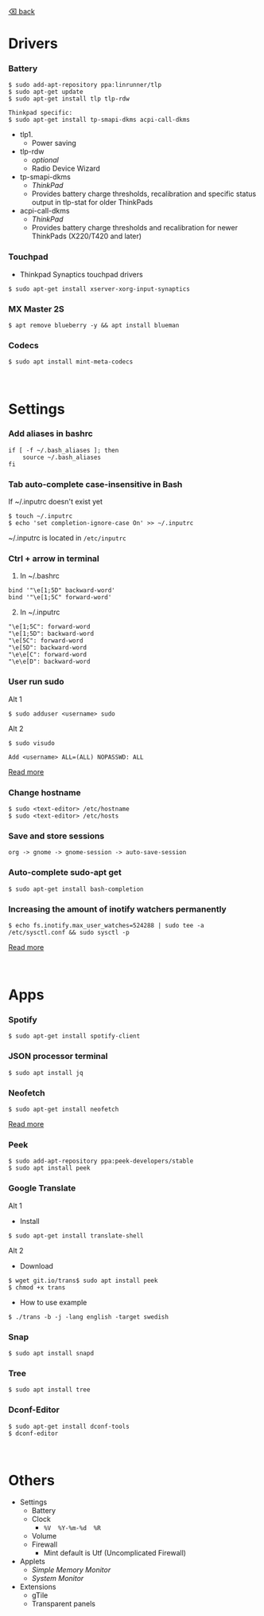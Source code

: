 [⌫ back](../README.md)

# Drivers
### Battery
```
$ sudo add-apt-repository ppa:linrunner/tlp
$ sudo apt-get update
$ sudo apt-get install tlp tlp-rdw

Thinkpad specific:
$ sudo apt-get install tp-smapi-dkms acpi-call-dkms
```
- tlp1.
  - Power saving
- tlp-rdw
  - *optional*
  - Radio Device Wizard
- tp-smapi-dkms
  - *ThinkPad* 
  - Provides battery charge thresholds, recalibration and specific status output in tlp-stat for older ThinkPads
- acpi-call-dkms
  - *ThinkPad* 
  - Provides battery charge thresholds and recalibration for newer ThinkPads (X220/T420 and later)

### Touchpad
- Thinkpad Synaptics touchpad drivers
```
$ sudo apt-get install xserver-xorg-input-synaptics
```

### MX Master 2S
```
$ apt remove blueberry -y && apt install blueman
```

### Codecs
```
$ sudo apt install mint-meta-codecs
```


<br/>


# Settings
### Add aliases in bashrc
```
if [ -f ~/.bash_aliases ]; then
    source ~/.bash_aliases
fi
```

### Tab auto-complete case-insensitive in Bash

If ~/.inputrc doesn't exist yet
```
$ touch ~/.inputrc
$ echo 'set completion-ignore-case On' >> ~/.inputrc
```
~/.inputrc is located in `/etc/inputrc`

### Ctrl + arrow in terminal
1. In ~/.bashrc
```
bind '"\e[1;5D" backward-word' 
bind '"\e[1;5C" forward-word'
```

2. In ~/.inputrc
```
"\e[1;5C": forward-word
"\e[1;5D": backward-word
"\e[5C": forward-word
"\e[5D": backward-word
"\e\e[C": forward-word
"\e\e[D": backward-word
```

### User run sudo
Alt 1
```
$ sudo adduser <username> sudo
```
Alt 2
```
$ sudo visudo 

Add <username> ALL=(ALL) NOPASSWD: ALL
```
[Read more](https://help.ubuntu.com/community/RootSudo#Allowing_other_users_to_run_sudo "ubuntu.com")

### Change hostname
```
$ sudo <text-editor> /etc/hostname
$ sudo <text-editor> /etc/hosts
```

### Save and store sessions
```
org -> gnome -> gnome-session -> auto-save-session
```

### Auto-complete sudo-apt get
```
$ sudo apt-get install bash-completion
```

### Increasing the amount of inotify watchers permanently 
```
$ echo fs.inotify.max_user_watches=524288 | sudo tee -a /etc/sysctl.conf && sudo sysctl -p
```
[Read more](https://github.com/guard/listen/wiki/Increasing-the-amount-of-inotify-watchers#the-technical-details "github.com")


<br/>


# Apps
### Spotify
```
$ sudo apt-get install spotify-client
```

### JSON processor terminal
```
$ sudo apt install jq
```

### Neofetch
```
$ sudo apt-get install neofetch
```
[Read more ](https://github.com/dylanaraps/neofetch "github.com")

### Peek
```
$ sudo add-apt-repository ppa:peek-developers/stable
$ sudo apt install peek
```

### Google Translate
Alt 1 
- Install
```
$ sudo apt-get install translate-shell
```
Alt 2 
- Download
```
$ wget git.io/trans$ sudo apt install peek
$ chmod +x trans
```
- How to use example
```
$ ./trans -b -j -lang english -target swedish
```

### Snap
```
$ sudo apt install snapd
```

### Tree
```
$ sudo apt install tree
```

### Dconf-Editor
```
$ sudo apt-get install dconf-tools
$ dconf-editor
```


<br/>


# Others
 - Settings
   - Battery
   - Clock
     - `%V  %Y-%m-%d  %R`
   - Volume
   - Firewall
     - Mint default is Utf (Uncomplicated Firewall)
 - Applets
   - *Simple Memory Monitor*
   - *System Monitor*
 - Extensions
   - gTile
   - Transparent panels